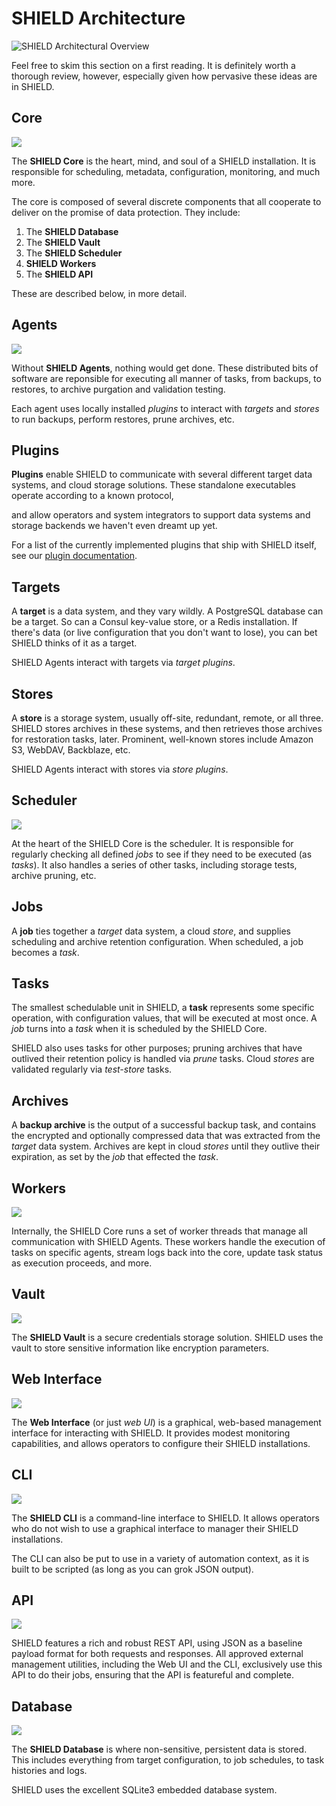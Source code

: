 SHIELD Architecture
===================

![SHIELD Architectural Overview](overview.png)

Feel free to skim this section on a first reading. It is definitely worth a thorough review, however, especially given how pervasive these ideas are in SHIELD.

Core
----

![](core.png)

The **SHIELD Core** is the heart, mind, and soul of a SHIELD installation. It is responsible for scheduling, metadata, configuration, monitoring, and much more.

The core is composed of several discrete components that all cooperate to deliver on the promise of data protection. They include:

1.  The **SHIELD Database**
2.  The **SHIELD Vault**
3.  The **SHIELD Scheduler**
4.  **SHIELD Workers**
5.  The **SHIELD API**

These are described below, in more detail.

Agents
------

![](agent.png)

Without **SHIELD Agents**, nothing would get done. These distributed bits of software are reponsible for executing all manner of tasks, from backups, to restores, to archive purgation and validation testing.

Each agent uses locally installed _plugins_ to interact with _targets_ and _stores_ to run backups, perform restores, prune archives, etc.

Plugins
-------

**Plugins** enable SHIELD to communicate with several different target data systems, and cloud storage solutions. These standalone executables operate according to a known protocol,

and allow operators and system integrators to support data systems and storage backends we haven't even dreamt up yet.

For a list of the currently implemented plugins that ship with SHIELD itself, see our [plugin documentation](/docs/8.7.3/ops/plugins).

Targets
-------

A **target** is a data system, and they vary wildly. A PostgreSQL database can be a target. So can a Consul key-value store, or a Redis installation. If there's data (or live configuration that you don't want to lose), you can bet SHIELD thinks of it as a target.

SHIELD Agents interact with targets via _target plugins_.

Stores
------

A **store** is a storage system, usually off-site, redundant, remote, or all three. SHIELD stores archives in these systems, and then retrieves those archives for restoration tasks, later. Prominent, well-known stores include Amazon S3, WebDAV, Backblaze, etc.

SHIELD Agents interact with stores via _store plugins_.

Scheduler
---------

![](scheduler.png)

At the heart of the SHIELD Core is the scheduler. It is responsible for regularly checking all defined _jobs_ to see if they need to be executed (as _tasks_). It also handles a series of other tasks, including storage tests, archive pruning, etc.

Jobs
----

A **job** ties together a _target_ data system, a cloud _store_, and supplies scheduling and archive retention configuration. When scheduled, a job becomes a _task_.

Tasks
-----

The smallest schedulable unit in SHIELD, a **task** represents some specific operation, with configuration values, that will be executed at most once. A _job_ turns into a _task_ when it is scheduled by the SHIELD Core.

SHIELD also uses tasks for other purposes; pruning archives that have outlived their retention policy is handled via _prune_ tasks. Cloud _stores_ are validated regularly via _test-store_ tasks.

Archives
--------

A **backup archive** is the output of a successful backup task, and contains the encrypted and optionally compressed data that was extracted from the _target_ data system. Archives are kept in cloud _stores_ until they outlive their expiration, as set by the _job_ that effected the _task_.

Workers
-------

![](worker.png)

Internally, the SHIELD Core runs a set of worker threads that manage all communication with SHIELD Agents. These workers handle the execution of tasks on specific agents, stream logs back into the core, update task status as execution proceeds, and more.

Vault
-----

![](vault.png)

The **SHIELD Vault** is a secure credentials storage solution. SHIELD uses the vault to store sensitive information like encryption parameters.

Web Interface
-------------

![](webui.png)

The **Web Interface** (or just _web UI_) is a graphical, web-based management interface for interacting with SHIELD. It provides modest monitoring capabilities, and allows operators to configure their SHIELD installations.

CLI
---

![](cli.png)

The **SHIELD CLI** is a command-line interface to SHIELD. It allows operators who do not wish to use a graphical interface to manager their SHIELD installations.

The CLI can also be put to use in a variety of automation context, as it is built to be scripted (as long as you can grok JSON output).

API
---

![](api.png)

SHIELD features a rich and robust REST API, using JSON as a baseline payload format for both requests and responses. All approved external management utilities, including the Web UI and the CLI, exclusively use this API to do their jobs, ensuring that the API is featureful and complete.

Database
--------

![](database.png)

The **SHIELD Database** is where non-sensitive, persistent data is stored. This includes everything from target configuration, to job schedules, to task histories and logs.

SHIELD uses the excellent SQLite3 embedded database system.